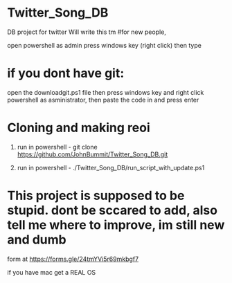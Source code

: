 # Twitter_Song_DB
DB project for twitter
Will write this tm
#for new people, 

open powershell as admin press windows key (right click) then type 

# if you dont have git:
open the downloadgit.ps1 file then press windows key and right click powershell as asministrator, then paste the code in and press enter


# Cloning and making reoi 
1. run in powershell -  git clone https://github.com/JohnBummit/Twitter_Song_DB.git

2. run in powershell - ./Twitter_Song_DB/run_script_with_update.ps1


# This project is supposed to be stupid. dont be sccared to add, also tell me where to improve, im still new and dumb
form at https://forms.gle/24tmYVi5r69mkbgf7


if you have mac get a REAL OS

